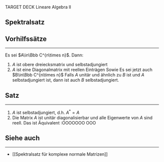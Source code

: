 
TARGET DECK
Lineare Algebra II

Spektralsatz
--
## Vorhilfssätze
***
Es sei $A\in\Bbb C^{n\times n}$. Dann:
1. $A$ ist obere dreiecksmatrix und selbstadjungiert
2. $A$ ist eine Diagonalmatrix mit reellen Einträgen
Sowie
Es sei jetzt auch $B\in\Bbb C^{n\times n}$
Falls $A$ unitär und ähnlich zu $B$ ist und $A$ selbstadjungiert ist, dann ist auch $B$ selbstadjungiert.
## Satz
***
1. $A$ ist selbstadjungiert, d.h. $A^*=A$
2. Die Matrix $A$ ist unitär diagonalisierbar und alle Eigenwerte von $A$ sind reell.
Das ist Äquivalent :OOOOOOO OOO
## Siehe auch
***
* [[Spektralsatz für komplexe normale Matrizen]]